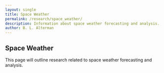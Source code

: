 ```yaml
---
layout: single
title: Space Weather
permalink: /research/space_weather/
description: Information about space weather forecasting and analysis.
author: B. L. Alterman
---
```


## Space Weather

This page will outline research related to space weather forecasting and analysis.
